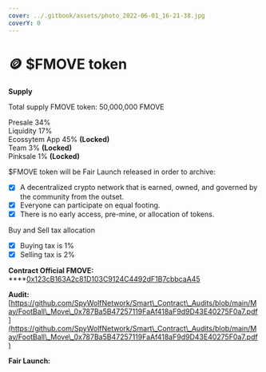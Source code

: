 ```yaml
---
cover: ../.gitbook/assets/photo_2022-06-01_16-21-38.jpg
coverY: 0
---
```


# 🪙 $FMOVE token

**Supply**

Total supply FMOVE token: 50,000,000 FMOVE

Presale 34%\
Liquidity 17% \
Ecossytem App 45% **(Locked)** \
Team 3% **(Locked)** \
Pinksale 1% **(Locked)**

$FMOVE token will be Fair Launch released in order to archive:

* [x] A decentralized crypto network that is earned, owned, and governed by the community from the outset.
* [x] Everyone can participate on equal footing.
* [x] There is no early access, pre-mine, or allocation of tokens.

Buy and Sell tax allocation

* [x] Buying tax is 1%&#x20;
* [x] Selling tax is 2%

**Contract Official FMOVE:**\
****[0x123cB163A2c81D103C9124C4492dF1B7cbbcaA45](https://bscscan.com/address/0x123cB163A2c81D103C9124C4492dF1B7cbbcaA45)

**Audit:** \
[https://github.com/SpyWolfNetwork/Smart\_Contract\_Audits/blob/main/May/FootBall\_Move\_0x787Ba5B47257119FaAf418aF9d9D43E40275F0a7.pdf](https://github.com/SpyWolfNetwork/Smart\_Contract\_Audits/blob/main/May/FootBall\_Move\_0x787Ba5B47257119FaAf418aF9d9D43E40275F0a7.pdf)

**Fair Launch:**&#x20;

####
